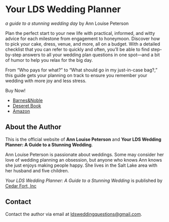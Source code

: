 # Your LDS Wedding Planner
_a guide to a stunning wedding day_
by Ann Louise Peterson

Plan the perfect start to your new life with practical, informed, and witty advice for each milestone from engagement to honeymoon. Discover how to pick your cake, dress, venue, and more, all on a budget. With a detailed checklist that you can refer to quickly and often, you’ll be able to find step-by-step answers to all your wedding plan questions in one spot—and a bit of humor to help you relax for the big day.

From “Who pays for what?” to “What should go in my just-in-case bag?,” this guide gets your planning on track to ensure you remember your wedding with more joy and less stress.

Buy Now!

- [Barnes&Noble](https://www.barnesandnoble.com/w/your-lds-wedding-planner-ann-louise-peterson/1117688255;jsessionid=6205889B60BAB5A142FC83A5941D4AF1.prodny_store01-atgap07?ean=9781462110162)
- [Deseret Book](https://deseretbook.com/p/your-lds-wedding-planner-guide-stunning-ann-louise-peterson-84743?variant_id=11700-paperback)
- [Amazon](https://www.amazon.com/Your-LDS-Wedding-Planner-Stunning/dp/1462110169/)

## About the Author

This is the official website of **Ann Louise Peterson** and **Your LDS Wedding Planner: A Guide to a Stunning Wedding**.

Ann Louise Peterson is passionate about weddings. Some may consider her love of wedding planning an obsession, but anyone who knows Ann knows she just enjoys making people happy. She lives in the Salt Lake area with her husband and five children.

_Your LDS Wedding Planner: A Guide to a Stunning Wedding_ is published by [Cedar Fort, Inc](http://cedarfort.com/)

## Contact

Contact the author via email at [ldsweddingquestions@gmail.com](mailto://ldsweddingquestions@gmail.com).
